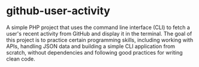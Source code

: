 ﻿# github-user-activity
A simple PHP project that uses the command line interface (CLI) to fetch a user's recent activity from GitHub and display it in the terminal. The goal of this project is to practice certain programming skills, including working with APIs, handling JSON data and building a simple CLI application from scratch, without dependencies and following good practices for writing clean code.
